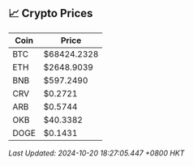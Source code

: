 ## 📈 Crypto Prices

| Coin | Price |
| ---- | ----- |
| BTC | $68424.2328 |
| ETH | $2648.9039 |
| BNB | $597.2490 |
| CRV | $0.2721 |
| ARB | $0.5744 |
| OKB | $40.3382 |
| DOGE | $0.1431 |

_Last Updated: 2024-10-20 18:27:05.447 +0800 HKT_